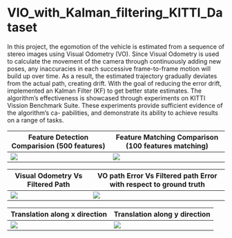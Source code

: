 # VIO_with_Kalman_filtering_KITTI_Dataset

In this project, the egomotion of the vehicle is estimated from a sequence of stereo images using Visual Odometry (VO). Since Visual Odometry is used to calculate the movement of the camera through continuously adding new poses, any inaccuracies in each successive frame-to-frame motion will build up over time. As a result, the estimated trajectory gradually deviates from the actual path, creating drift. With the goal of reducing the error drift, implemented an Kalman Filter (KF) to get better state estimates. The algorithm’s effectiveness is showcased through experiments on KITTI Vission Benchmark Suite. These experiments provide sufficient evidence of the algorithm’s ca- pabilities, and demonstrate its ability to achieve results on a range of tasks.

Feature Detection Comparision (500 features) | Feature Matching Comparison (100 features matching)
--- | ---
![](https://github.com/RenuReddyK/VIO_with_Kalman_filtering_KITTI_dataset/assets/68454938/8b53dd47-2e91-4cf1-8053-a470215161ae") | ![](https://github.com/RenuReddyK/VIO_with_Kalman_filtering_KITTI_dataset/assets/68454938/1805f35e-33e9-4d53-b79b-61ea13bd8ad9)

Visual Odometry Vs Filtered Path | VO path Error Vs Filtered path Error with respect to ground truth
--- | --- 
![](https://github.com/RenuReddyK/VIO_with_Kalman_filtering_KITTI_dataset/assets/68454938/64f20059-5db6-419b-b6bb-2210e084250b") | ![](https://github.com/RenuReddyK/VIO_with_Kalman_filtering_KITTI_dataset/assets/68454938/092e3e10-3053-4a04-958f-1c05c11702e3)

Translation along x direction | Translation along y direction
--- | --- 
![](https://github.com/RenuReddyK/VIO_with_Kalman_filtering_KITTI_dataset/assets/68454938/ca92ae5e-b9dc-4849-9f4c-fccefbcbca00") | ![](https://github.com/RenuReddyK/VIO_with_Kalman_filtering_KITTI_dataset/assets/68454938/d619b753-6567-464c-b017-22ffb2ceb2de)

